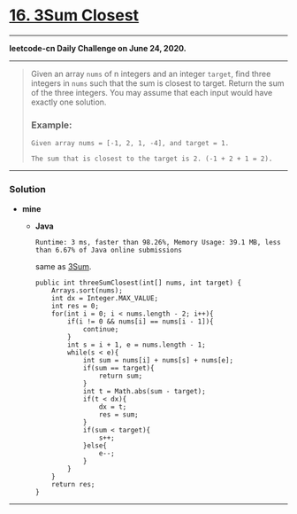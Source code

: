 # [16. 3Sum Closest](https://leetcode.com/problems/3sum-closest/)
---

**leetcode-cn Daily Challenge on June 24, 2020.**

---

> Given an array `nums` of n integers and an integer `target`, find three integers in `nums` such that the sum is closest to target. Return the sum of the three integers. You may assume that each input would have exactly one solution.
>
> ### Example:
> ```
> Given array nums = [-1, 2, 1, -4], and target = 1.
>
> The sum that is closest to the target is 2. (-1 + 2 + 1 = 2).
> ```

---

### Solution
* **mine**
  * **Java** 
  
    `Runtime: 3 ms, faster than 98.26%, Memory Usage: 39.1 MB, less than 6.67% of Java online submissions`  
  
    same as [3Sum](https://github.com/103style/LeetCode/blob/master/Array/15.%203Sum.md).
    ```
    public int threeSumClosest(int[] nums, int target) {
        Arrays.sort(nums);
        int dx = Integer.MAX_VALUE;
        int res = 0;
        for(int i = 0; i < nums.length - 2; i++){
            if(i != 0 && nums[i] == nums[i - 1]){
                continue;
            }
            int s = i + 1, e = nums.length - 1;
            while(s < e){
                int sum = nums[i] + nums[s] + nums[e];
                if(sum == target){
                    return sum;
                }
                int t = Math.abs(sum - target);
                if(t < dx){
                    dx = t;
                    res = sum;
                }
                if(sum < target){
                    s++;
                }else{
                    e--;
                }
            }
        }
        return res;
    }
    ```

---
